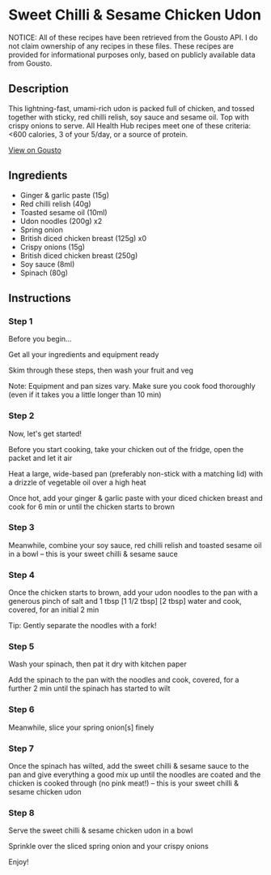 # Sweet Chilli & Sesame Chicken Udon

NOTICE: All of these recipes have been retrieved from the Gousto API. I do not claim ownership of any recipes in these files. These recipes are provided for informational purposes only, based on publicly available data from Gousto.

## Description

This lightning-fast, umami-rich udon is packed full of chicken, and tossed together with sticky, red chilli relish, soy sauce and sesame oil. Top with crispy onions to serve. All Health Hub recipes meet one of these criteria: <600 calories, 3 of your 5/day, or a source of protein.

[View on Gousto](https://www.gousto.co.uk/recipes/cookbook/sweet-chilli-sesame-chicken-udon)

## Ingredients

- Ginger & garlic paste (15g)
- Red chilli relish (40g)
- Toasted sesame oil (10ml)
- Udon noodles (200g) x2
- Spring onion
- British diced chicken breast (125g) x0
- Crispy onions (15g)
- British diced chicken breast (250g)
- Soy sauce (8ml)
- Spinach (80g)

## Instructions


### Step 1

Before you begin...

Get all your ingredients and equipment ready

Skim through these steps, then wash your fruit and veg

Note: Equipment and pan sizes vary. Make sure you cook food thoroughly (even if it takes you a little longer than 10 min)


### Step 2

Now, let's get started!

Before you start cooking, take your chicken out of the fridge, open the packet and let it air

Heat a large, wide-based pan (preferably non-stick with a matching lid) with a drizzle of vegetable oil over a high heat

Once hot, add your ginger & garlic paste with your diced chicken breast and cook for 6 min or until the chicken starts to brown


### Step 3

Meanwhile, combine your soy sauce, red chilli relish and toasted sesame oil in a bowl – this is your sweet chilli & sesame sauce


### Step 4

Once the chicken starts to brown, add your udon noodles to the pan with a generous pinch of salt and 1 tbsp <span class="text-purple">[1 1/2 tbsp]</span> <span class="text-danger">[2 tbsp]</span> water and cook, covered, for an initial 2 min

Tip: Gently separate the noodles with a fork!


### Step 5

Wash your spinach, then pat it dry with kitchen paper

Add the spinach to the pan with the noodles and cook, covered, for a further 2 min until the spinach has started to wilt


### Step 6

Meanwhile, slice your spring onion[s]<span class="text-danger"> </span>finely


### Step 7

Once the spinach has wilted, add the sweet chilli & sesame sauce to the pan and give everything a good mix up until the noodles are coated and the chicken is cooked through (no pink meat!) – this is your sweet chilli & sesame chicken udon

### Step 8

Serve the sweet chilli & sesame chicken udon in a bowl

Sprinkle over the sliced spring onion and your crispy onions

Enjoy!

